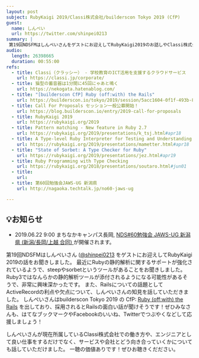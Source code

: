 ```yaml
---
layout: post
subject: RubyKaigi 2019/Classi株式会社/builderscon Tokyo 2019 (CfP)
guest:
  name: しんぺい
  url: https://twitter.com/shinpei0213
summary: |
 第19回NDSFMはしんぺいさんをゲストにお迎えしてRubyKaigi2019のお話しやClassi株式会社でのお仕事についてお聞きしました
audio:
  length: 26398665
  duration: 00:55:00
refs:
  - title: Classi（クラッシー） - 学校教育のICT活用を支援するクラウドサービス
    url: https://classi.jp/corporate/
  - title: 猫型の蓄音器は1分間に45回にゃあと鳴く
    url: https://nekogata.hatenablog.com/
  - title: "[builderscon CfP] Ruby (off:with) the Rails"
    url: https://builderscon.io/tokyo/2019/session/5acc1604-0f1f-493b-8025-364042db7123
  - title: Call For Proposals セッション一般公募開始！
    url: https://blog.builderscon.io/entry/2019-call-for-proposals
  - title: RubyKaigi 2019
    url: https://rubykaigi.org/2019
  - title: Pattern matching - New feature in Ruby 2.7
    url: https://rubykaigi.org/2019/presentations/k_tsj.html#apr18
  - title: A Type-level Ruby Interpreter for Testing and Understanding
    url: https://rubykaigi.org/2019/presentations/mametter.html#apr18
  - title: "State of Sorbet: A Type Checker for Ruby"
    url: https://rubykaigi.org/2019/presentations/jez.html#apr19
  - title: Ruby Programming with Type Checking
    url: https://rubykaigi.org/2018/presentations/soutaro.html#jun01
  - title:
    url:
  - title: 第60回勉強会JAWS-UG 新潟県
    url: http://nagaoka.techtalk.jp/no60-jaws-ug

---
```


## 💡お知らせ

- 2019.06.22 9:00 まちなかキャンパス長岡, [NDS#60勉強会 JAWS-UG 新潟県 (新潟/長岡/上越 合同) ](http://nagaoka.techtalk.jp/no60-jaws-ug)が開催されます。


第19回NDSFMはしんぺいさん ([@shinpei0213](s://twitter.com/shinpei0213) をゲストにお迎えしてRubyKaigi 2019の話をお聞きしました。
最近にRubyの静的解析に関するサポートが強化されているようで、steepやsorbetというツールがあることをお聞きしました。
Ruby3ではなんらかの静的解析ツールが添付されるようになる可能性があるそうで、非常に興味深かったです。
また、Railsについての話題としてActiveRecordの利点や欠点について、しんぺいさんの知見を話していただきました。
しんぺいさんはbuilderscon Tokyo 2019 の CfP: [Ruby (off:with) the Rails](https://builderscon.io/tokyo/2019/session/5acc1604-0f1f-493b-8025-364042db7123) を出しており、採用されるとRailsの面白い話が聞けそうです！ぜひみなさんも、はてなブックマークやFacebookのいいね、Twitterでつぶやくなどして応援しましょう！

しんぺいさんが現在所属しているClassi株式会社での働き方や、エンジニアとして良い仕事をするだけでなく、サービスや会社とどう向き合っていくかについても話していただけました。
一聴の価値ありです！ぜひお聴きくだださい。

